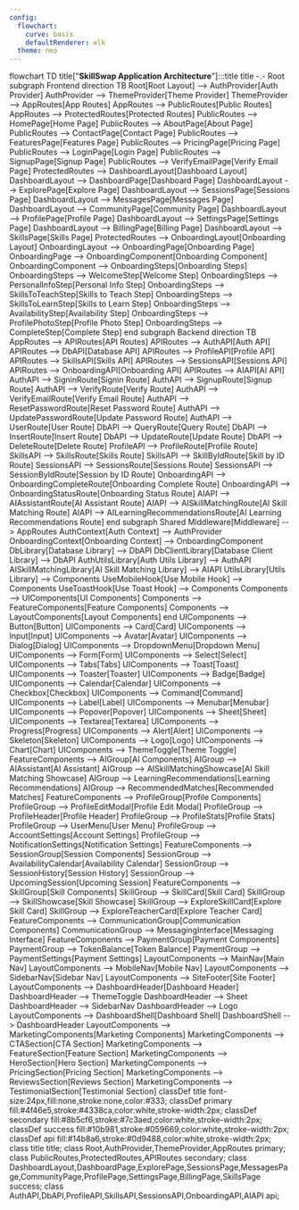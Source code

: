```yaml
---
config:
  flowchart:
    curve: basis
    defaultRenderer: elk
  theme: neo
---
```

flowchart TD
    title["<b>SkillSwap Application Architecture</b>"]:::title
    title -.- Root
    subgraph Frontend
        direction TB
        Root[Root Layout] --> AuthProvider[Auth Provider]
        AuthProvider --> ThemeProvider[Theme Provider]
        ThemeProvider --> AppRoutes[App Routes]
        AppRoutes --> PublicRoutes[Public Routes]
        AppRoutes --> ProtectedRoutes[Protected Routes]
        PublicRoutes --> HomePage[Home Page]
        PublicRoutes --> AboutPage[About Page]
        PublicRoutes --> ContactPage[Contact Page]
        PublicRoutes --> FeaturesPage[Features Page]
        PublicRoutes --> PricingPage[Pricing Page]
        PublicRoutes --> LoginPage[Login Page]
        PublicRoutes --> SignupPage[Signup Page]
        PublicRoutes --> VerifyEmailPage[Verify Email Page]
        ProtectedRoutes --> DashboardLayout[Dashboard Layout]
        DashboardLayout --> DashboardPage[Dashboard Page]
        DashboardLayout --> ExplorePage[Explore Page]
        DashboardLayout --> SessionsPage[Sessions Page]
        DashboardLayout --> MessagesPage[Messages Page]
        DashboardLayout --> CommunityPage[Community Page]
        DashboardLayout --> ProfilePage[Profile Page]
        DashboardLayout --> SettingsPage[Settings Page]
        DashboardLayout --> BillingPage[Billing Page]
        DashboardLayout --> SkillsPage[Skills Page]
        ProtectedRoutes --> OnboardingLayout[Onboarding Layout]
        OnboardingLayout --> OnboardingPage[Onboarding Page]
        OnboardingPage --> OnboardingComponent[Onboarding Component]
        OnboardingComponent --> OnboardingSteps[Onboarding Steps]
        OnboardingSteps --> WelcomeStep[Welcome Step]
        OnboardingSteps --> PersonalInfoStep[Personal Info Step]
        OnboardingSteps --> SkillsToTeachStep[Skills to Teach Step]
        OnboardingSteps --> SkillsToLearnStep[Skills to Learn Step]
        OnboardingSteps --> AvailabilityStep[Availability Step]
        OnboardingSteps --> ProfilePhotoStep[Profile Photo Step]
        OnboardingSteps --> CompleteStep[Complete Step]
    end
    subgraph Backend
        direction TB
        AppRoutes --> APIRoutes[API Routes]
        APIRoutes --> AuthAPI[Auth API]
        APIRoutes --> DbAPI[Database API]
        APIRoutes --> ProfileAPI[Profile API]
        APIRoutes --> SkillsAPI[Skills API]
        APIRoutes --> SessionsAPI[Sessions API]
        APIRoutes --> OnboardingAPI[Onboarding API]
        APIRoutes --> AIAPI[AI API]
        AuthAPI --> SigninRoute[Signin Route]
        AuthAPI --> SignupRoute[Signup Route]
        AuthAPI --> VerifyRoute[Verify Route]
        AuthAPI --> VerifyEmailRoute[Verify Email Route]
        AuthAPI --> ResetPasswordRoute[Reset Password Route]
        AuthAPI --> UpdatePasswordRoute[Update Password Route]
        AuthAPI --> UserRoute[User Route]
        DbAPI --> QueryRoute[Query Route]
        DbAPI --> InsertRoute[Insert Route]
        DbAPI --> UpdateRoute[Update Route]
        DbAPI --> DeleteRoute[Delete Route]
        ProfileAPI --> ProfileRoute[Profile Route]
        SkillsAPI --> SkillsRoute[Skills Route]
        SkillsAPI --> SkillByIdRoute[Skill by ID Route]
        SessionsAPI --> SessionsRoute[Sessions Route]
        SessionsAPI --> SessionByIdRoute[Session by ID Route]
        OnboardingAPI --> OnboardingCompleteRoute[Onboarding Complete Route]
        OnboardingAPI --> OnboardingStatusRoute[Onboarding Status Route]
        AIAPI --> AIAssistantRoute[AI Assistant Route]
        AIAPI --> AISkillMatchingRoute[AI Skill Matching Route]
        AIAPI --> AILearningRecommendationsRoute[AI Learning Recommendations Route]
    end
    subgraph Shared
        Middleware[Middleware] --> AppRoutes
        AuthContext[Auth Context] --> AuthProvider
        OnboardingContext[Onboarding Context] --> OnboardingComponent
        DbLibrary[Database Library] --> DbAPI
        DbClientLibrary[Database Client Library] --> DbAPI
        AuthUtilsLibrary[Auth Utils Library] --> AuthAPI
        AISkillMatchingLibrary[AI Skill Matching Library] --> AIAPI
        UtilsLibrary[Utils Library] --> Components
        UseMobileHook[Use Mobile Hook] --> Components
        UseToastHook[Use Toast Hook] --> Components
        Components --> UIComponents[UI Components]
        Components --> FeatureComponents[Feature Components]
        Components --> LayoutComponents[Layout Components]
    end
    UIComponents --> Button[Button]
    UIComponents --> Card[Card]
    UIComponents --> Input[Input]
    UIComponents --> Avatar[Avatar]
    UIComponents --> Dialog[Dialog]
    UIComponents --> DropdownMenu[Dropdown Menu]
    UIComponents --> Form[Form]
    UIComponents --> Select[Select]
    UIComponents --> Tabs[Tabs]
    UIComponents --> Toast[Toast]
    UIComponents --> Toaster[Toaster]
    UIComponents --> Badge[Badge]
    UIComponents --> Calendar[Calendar]
    UIComponents --> Checkbox[Checkbox]
    UIComponents --> Command[Command]
    UIComponents --> Label[Label]
    UIComponents --> Menubar[Menubar]
    UIComponents --> Popover[Popover]
    UIComponents --> Sheet[Sheet]
    UIComponents --> Textarea[Textarea]
    UIComponents --> Progress[Progress]
    UIComponents --> Alert[Alert]
    UIComponents --> Skeleton[Skeleton]
    UIComponents --> Logo[Logo]
    UIComponents --> Chart[Chart]
    UIComponents --> ThemeToggle[Theme Toggle]
    FeatureComponents --> AIGroup[AI Components]
    AIGroup --> AIAssistant[AI Assistant]
    AIGroup --> AISkillMatchingShowcase[AI Skill Matching Showcase]
    AIGroup --> LearningRecommendations[Learning Recommendations]
    AIGroup --> RecommendedMatches[Recommended Matches]
    FeatureComponents --> ProfileGroup[Profile Components]
    ProfileGroup --> ProfileEditModal[Profile Edit Modal]
    ProfileGroup --> ProfileHeader[Profile Header]
    ProfileGroup --> ProfileStats[Profile Stats]
    ProfileGroup --> UserMenu[User Menu]
    ProfileGroup --> AccountSettings[Account Settings]
    ProfileGroup --> NotificationSettings[Notification Settings]
    FeatureComponents --> SessionGroup[Session Components]
    SessionGroup --> AvailabilityCalendar[Availability Calendar]
    SessionGroup --> SessionHistory[Session History]
    SessionGroup --> UpcomingSession[Upcoming Session]
    FeatureComponents --> SkillGroup[Skill Components]
    SkillGroup --> SkillCard[Skill Card]
    SkillGroup --> SkillShowcase[Skill Showcase]
    SkillGroup --> ExploreSkillCard[Explore Skill Card]
    SkillGroup --> ExploreTeacherCard[Explore Teacher Card]
    FeatureComponents --> CommunicationGroup[Communication Components]
    CommunicationGroup --> MessagingInterface[Messaging Interface]
    FeatureComponents --> PaymentGroup[Payment Components]
    PaymentGroup --> TokenBalance[Token Balance]
    PaymentGroup --> PaymentSettings[Payment Settings]
    LayoutComponents --> MainNav[Main Nav]
    LayoutComponents --> MobileNav[Mobile Nav]
    LayoutComponents --> SidebarNav[Sidebar Nav]
    LayoutComponents --> SiteFooter[Site Footer]
    LayoutComponents --> DashboardHeader[Dashboard Header]
    DashboardHeader --> ThemeToggle
    DashboardHeader --> Sheet
    DashboardHeader --> SidebarNav
    DashboardHeader --> Logo
    LayoutComponents --> DashboardShell[Dashboard Shell]
    DashboardShell --> DashboardHeader
    LayoutComponents --> MarketingComponents[Marketing Components]
    MarketingComponents --> CTASection[CTA Section]
    MarketingComponents --> FeatureSection[Feature Section]
    MarketingComponents --> HeroSection[Hero Section]
    MarketingComponents --> PricingSection[Pricing Section]
    MarketingComponents --> ReviewsSection[Reviews Section]
    MarketingComponents --> TestimonialSection[Testimonial Section]
    classDef title font-size:24px,fill:none,stroke:none,color:#333;
    classDef primary fill:#4f46e5,stroke:#4338ca,color:white,stroke-width:2px;
    classDef secondary fill:#8b5cf6,stroke:#7c3aed,color:white,stroke-width:2px;
    classDef success fill:#10b981,stroke:#059669,color:white,stroke-width:2px;
    classDef api fill:#14b8a6,stroke:#0d9488,color:white,stroke-width:2px;
    class title title;
    class Root,AuthProvider,ThemeProvider,AppRoutes primary;
    class PublicRoutes,ProtectedRoutes,APIRoutes secondary;
    class DashboardLayout,DashboardPage,ExplorePage,SessionsPage,MessagesPage,CommunityPage,ProfilePage,SettingsPage,BillingPage,SkillsPage success;
    class AuthAPI,DbAPI,ProfileAPI,SkillsAPI,SessionsAPI,OnboardingAPI,AIAPI api;
